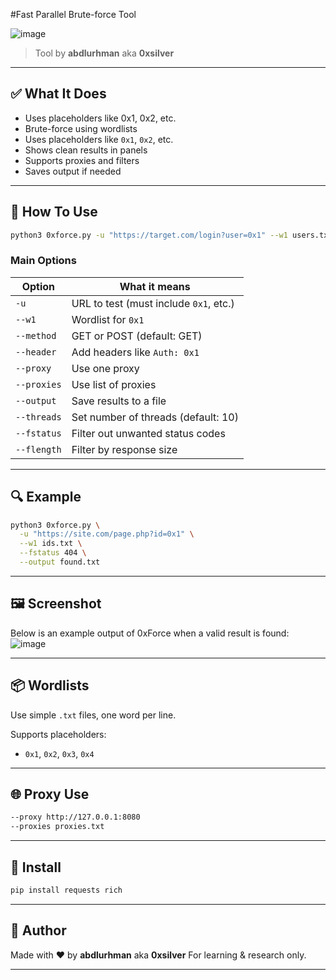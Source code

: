 #Fast Parallel Brute-force Tool

![image](https://github.com/user-attachments/assets/f85ea2e2-de2a-4897-bf72-f86aa951a635)


> Tool by **abdlurhman** aka **0xsilver**

---

## ✅ What It Does

* Uses placeholders like 0x1, 0x2, etc.
* Brute-force using wordlists
* Uses placeholders like `0x1`, `0x2`, etc.
* Shows clean results in panels
* Supports proxies and filters
* Saves output if needed

---

## 🧰 How To Use

```bash
python3 0xforce.py -u "https://target.com/login?user=0x1" --w1 users.txt
```

### Main Options

| Option      | What it means                          |
| ----------- | -------------------------------------- |
| `-u`        | URL to test (must include `0x1`, etc.) |
| `--w1`      | Wordlist for `0x1`                     |
| `--method`  | GET or POST (default: GET)             |
| `--header`  | Add headers like `Auth: 0x1`           |
| `--proxy`   | Use one proxy                          |
| `--proxies` | Use list of proxies                    |
| `--output`  | Save results to a file                 |
| `--threads` | Set number of threads (default: 10)    |
| `--fstatus` | Filter out unwanted status codes       |
| `--flength` | Filter by response size                |

---

## 🔍 Example

```bash
python3 0xforce.py \
  -u "https://site.com/page.php?id=0x1" \
  --w1 ids.txt \
  --fstatus 404 \
  --output found.txt
```

---

## 🖼️ Screenshot

Below is an example output of 0xForce when a valid result is found:
![image](https://github.com/user-attachments/assets/363bc1c3-0ab1-4e5e-b3eb-491b9a4e7893)


---

## 📦 Wordlists

Use simple `.txt` files, one word per line.

Supports placeholders:

* `0x1`, `0x2`, `0x3`, `0x4`

---

## 🌐 Proxy Use

```bash
--proxy http://127.0.0.1:8080
--proxies proxies.txt
```

---

## 💾 Install

```bash
pip install requests rich
```

---

## 👤 Author

Made with ❤️ by **abdlurhman** aka **0xsilver**
For learning & research only.

---
